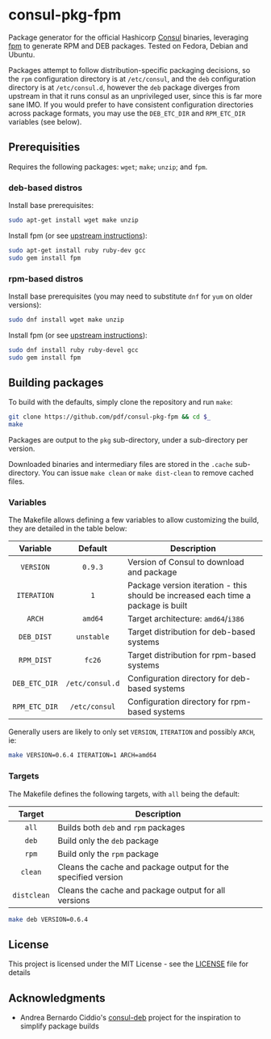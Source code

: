 # consul-pkg-fpm

Package generator for the official Hashicorp [Consul](https://www.consul.io/) binaries, leveraging [fpm](https://github.com/jordansissel/fpm) to generate RPM and DEB packages.  Tested on Fedora, Debian and Ubuntu.

Packages attempt to follow distribution-specific packaging decisions, so the `rpm` configuration directory is at `/etc/consul`, and the `deb` configuration directory is at `/etc/consul.d`, however the `deb` package diverges from upstream in that it runs consul as an unprivileged user, since this is far more sane IMO.  If you would prefer to have consistent configuration directories across package formats, you may use the `DEB_ETC_DIR` and `RPM_ETC_DIR` variables (see below).

## Prerequisities

Requires the following packages: `wget`; `make`; `unzip`; and `fpm`.

### deb-based distros

Install base prerequisites:

```bash
sudo apt-get install wget make unzip
```

Install fpm (or see [upstream instructions](https://github.com/jordansissel/fpm#system-packages)):

```bash
sudo apt-get install ruby ruby-dev gcc
sudo gem install fpm
```

### rpm-based distros

Install base prerequisites (you may need to substitute `dnf` for `yum` on older versions):

```bash
sudo dnf install wget make unzip
```

Install fpm (or see [upstream instructions](https://github.com/jordansissel/fpm#system-packages)):

```bash
sudo dnf install ruby ruby-devel gcc
sudo gem install fpm
```

## Building packages

To build with the defaults, simply clone the repository and run `make`:

```bash
git clone https://github.com/pdf/consul-pkg-fpm && cd $_
make
```

Packages are output to the `pkg` sub-directory, under a sub-directory per version.

Downloaded binaries and intermediary files are stored in the `.cache` sub-directory.  You can issue `make clean` or `make dist-clean` to remove cached files.

### Variables

The Makefile allows defining a few variables to allow customizing the build, they are detailed in the table below:

| Variable      | Default         | Description                                   |
|:-------------:|:---------------:|-----------------------------------------------|
| `VERSION`     | `0.9.3`         | Version of Consul to download and package     |
| `ITERATION`   | `1`             | Package version iteration - this should be increased each time a package is built |
| `ARCH`        | `amd64`         | Target architecture: `amd64`/`i386`           |
| `DEB_DIST`    | `unstable`      | Target distribution for deb-based systems     |
| `RPM_DIST`    | `fc26`          | Target distribution for rpm-based systems     |
| `DEB_ETC_DIR` | `/etc/consul.d` | Configuration directory for deb-based systems |
| `RPM_ETC_DIR` | `/etc/consul`   | Configuration directory for rpm-based systems |

Generally users are likely to only set `VERSION`, `ITERATION` and possibly `ARCH`, ie:

```bash
make VERSION=0.6.4 ITERATION=1 ARCH=amd64
```

### Targets

The Makefile defines the following targets, with `all` being the default:

| Target       | Description                                                   |
|:------------:|---------------------------------------------------------------|
| `all`        | Builds both `deb` and `rpm` packages                          |
| `deb`        | Build only the `deb` package                                  |
| `rpm`        | Build only the `rpm` package                                  |
| `clean`      | Cleans the cache and package output for the specified version |
| `distclean` | Cleans the cache and package output for all versions          |

```bash
make deb VERSION=0.6.4
```

## License

This project is licensed under the MIT License - see the [LICENSE](LICENSE) file for details

## Acknowledgments

* Andrea Bernardo Ciddio's [consul-deb](https://github.com/bcandrea/consul-deb) project for the inspiration to simplify package builds
